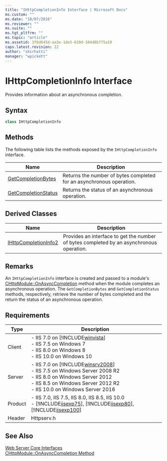 ```yaml
---
title: "IHttpCompletionInfo Interface | Microsoft Docs"
ms.custom: ""
ms.date: "10/07/2016"
ms.reviewer: ""
ms.suite: ""
ms.tgt_pltfrm: ""
ms.topic: "article"
ms.assetid: 3f6d645d-aa2e-1de3-610d-104d8b775a10
caps.latest.revision: 22
author: "shirhatti"
manager: "wpickett"
---
```

# IHttpCompletionInfo Interface
Provides information about an asynchronous completion.  
  
## Syntax  
  
```cpp  
class IHttpCompletionInfo  
```  
  
## Methods  
 The following table lists the methods exposed by the `IHttpCompletionInfo` interface.  
  
|Name|Description|  
|----------|-----------------|  
|[GetCompletionBytes](../../web-development-reference\native-code-api-reference/ihttpcompletioninfo-getcompletionbytes-method.md)|Returns the number of bytes completed for an asynchronous operation.|  
|[GetCompletionStatus](../../web-development-reference\native-code-api-reference/ihttpcompletioninfo-getcompletionstatus-method.md)|Returns the status of an asynchronous operation.|  
  
## Derived Classes  
  
|Name|Description|  
|----------|-----------------|  
|[IHttpCompletionInfo2](../../web-development-reference\native-code-api-reference/ihttpcompletioninfo2-interface.md)|Provides an interface to get the number of bytes completed by an asynchronous operation.|  
  
## Remarks  
 An `IHttpCompletionInfo` interface is created and passed to a module's [CHttpModule::OnAsyncCompletion](../../web-development-reference\native-code-api-reference/chttpmodule-onasynccompletion-method.md) method when the module completes an asynchronous operation. The `GetCompletionBytes` and `GetCompletionStatus` methods, respectively, retrieve the number of bytes completed and the return the status of an asynchronous operation.  
  
## Requirements  
  
|Type|Description|  
|----------|-----------------|  
|Client|-   IIS 7.0 on [!INCLUDE[winvista](../../wmi-provider/includes/winvista-md.md)]<br />-   IIS 7.5 on Windows 7<br />-   IIS 8.0 on Windows 8<br />-   IIS 10.0 on Windows 10|  
|Server|-   IIS 7.0 on [!INCLUDE[winsrv2008](../../wmi-provider/includes/winsrv2008-md.md)]<br />-   IIS 7.5 on Windows Server 2008 R2<br />-   IIS 8.0 on Windows Server 2012<br />-   IIS 8.5 on Windows Server 2012 R2<br />-   IIS 10.0 on Windows Server 2016|  
|Product|-   IIS 7.0, IIS 7.5, IIS 8.0, IIS 8.5, IIS 10.0<br />-   [!INCLUDE[iisexp75](../../web-development-reference/native-code-api-reference/includes/iisexp75-md.md)], [!INCLUDE[iisexp80](../../web-development-reference/native-code-api-reference/includes/iisexp80-md.md)], [!INCLUDE[iisexp100](../../web-development-reference/native-code-api-reference/includes/iisexp100-md.md)]|  
|Header|Httpserv.h|  
  
## See Also  
 [Web Server Core Interfaces](../../web-development-reference\native-code-api-reference/web-server-core-interfaces.md)   
 [CHttpModule::OnAsyncCompletion Method](../../web-development-reference\native-code-api-reference/chttpmodule-onasynccompletion-method.md)